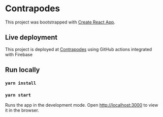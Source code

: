 # Contrapodes

This project was bootstrapped with [Create React App](https://github.com/facebook/create-react-app).

## Live deployment

This project is deployed at [Contrapodes](https://contrapodes.web.app/) using GitHub actions integrated with Firebase

## Run locally

### `yarn install`
### `yarn start`

Runs the app in the development mode.
Open [http://localhost:3000](http://localhost:3000) to view it in the browser.